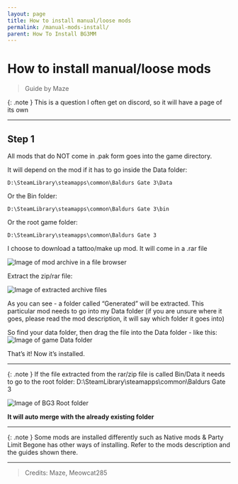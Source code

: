 ```yaml
---
layout: page
title: How to install manual/loose mods
permalink: /manual-mods-install/
parent: How To Install BG3MM
---
```


# How to install manual/loose mods

> Guide by Maze

{: .note }
This is a question I often get on discord, so it will have a page of its own 

---

## Step 1


All mods that do NOT come in .pak form goes into the game directory. 

It will depend on the mod if it has to go inside the Data folder:

`D:\SteamLibrary\steamapps\common\Baldurs Gate 3\Data`

Or the Bin folder:

`D:\SteamLibrary\steamapps\common\Baldurs Gate 3\bin`

Or the root game folder:

`D:\SteamLibrary\steamapps\common\Baldurs Gate 3`

I choose to download a tattoo/make up mod. It will come in a .rar file

![Image of mod archive in a file browser](/assets/mods-install/image1.png)

Extract the zip/rar file:

![Image of extracted archive files](/assets/mods-install/image26.png)

As you can see - a folder called “Generated” will be extracted. This particular mod needs to go into my Data folder (if you are unsure where it goes, please read the mod description, it will say which folder it goes into)

So find your data folder, then drag the file into the Data folder - like this:
![Image of game Data folder](/assets/mods-install/image32.png)

That’s it! Now it’s installed.

---

{: .note }
If the file extracted from the rar/zip file is called Bin/Data it needs to go to the root folder: D:\SteamLibrary\steamapps\common\Baldurs Gate 3

![Image of BG3 Root folder](/assets/mods-install/image8.png)

**It will auto merge with the already existing folder**

---

{: .note }
Some mods are installed differently such as Native mods & Party Limit Begone has other ways of installing. Refer to the mods description and the guides shown there.

---

> Credits: Maze, Meowcat285